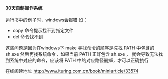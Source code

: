 #### 30天自制操作系统

运行书中的例子时，windows会报错 如：

* copy 命令提示找不到指定文件
* del 命令找不到

这些问题是因为在windows下 make 寻找命令的顺序是先找 PATH 中包含的 sh.exe 然后再找系统命令，如果当前 PATH 正好包含 sh.exe ，
就会导致无法找到系统中对应的命令，应该将 PATH 中的对应路径删掉，才可以正确执行


在线阅读地址  http://www.ituring.com.cn/book/miniarticle/33574
